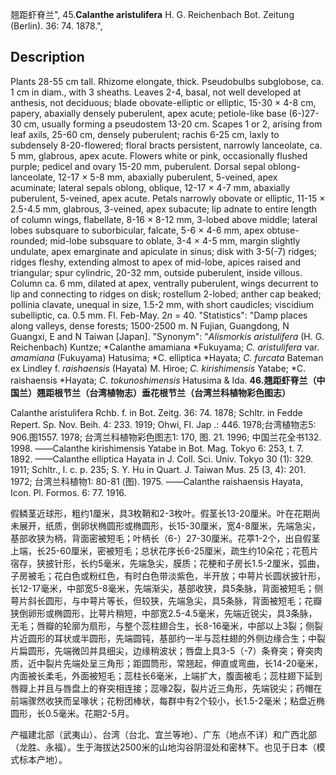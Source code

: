 翘距虾脊兰",
45.**Calanthe aristulifera** H. G. Reichenbach Bot. Zeitung (Berlin). 36: 74. 1878.",

## Description
Plants 28-55 cm tall. Rhizome elongate, thick. Pseudobulbs subglobose, ca. 1 cm in diam., with 3 sheaths. Leaves 2-4, basal, not well developed at anthesis, not deciduous; blade obovate-elliptic or elliptic, 15-30 × 4-8 cm, papery, abaxially densely puberulent, apex acute; petiole-like base (6-)27-30 cm, usually forming a pseudostem 13-20 cm. Scapes 1 or 2, arising from leaf axils, 25-60 cm, densely puberulent; rachis 6-25 cm, laxly to subdensely 8-20-flowered; floral bracts persistent, narrowly lanceolate, ca. 5 mm, glabrous, apex acute. Flowers white or pink, occasionally flushed purple; pedicel and ovary 15-20 mm, puberulent. Dorsal sepal oblong-lanceolate, 12-17 × 5-8 mm, abaxially puberulent, 5-veined, apex acuminate; lateral sepals oblong, oblique, 12-17 × 4-7 mm, abaxially puberulent, 5-veined, apex acute. Petals narrowly obovate or elliptic, 11-15 × 2.5-4.5 mm, glabrous, 3-veined, apex subacute; lip adnate to entire length of column wings, flabellate, 8-16 × 8-12 mm, 3-lobed above middle; lateral lobes subsquare to suborbicular, falcate, 5-6 × 4-6 mm, apex obtuse-rounded; mid-lobe subsquare to oblate, 3-4 × 4-5 mm, margin slightly undulate, apex emarginate and apiculate in sinus; disk with 3-5(-7) ridges; ridges fleshy, extending almost to apex of mid-lobe, apices raised and triangular; spur cylindric, 20-32 mm, outside puberulent, inside villous. Column ca. 6 mm, dilated at apex, ventrally puberulent, wings decurrent to lip and connecting to ridges on disk; rostellum 2-lobed; anther cap beaked; pollinia clavate, unequal in size, 1.5-2 mm, with short caudicles; viscidium subelliptic, ca. 0.5 mm. Fl. Feb-May. 2*n* = 40.
  "Statistics": "Damp places along valleys, dense forests; 1500-2500 m. N Fujian, Guangdong, N Guangxi, E and N Taiwan [Japan].
  "Synonym": "*Alismorkis aristulifera* (H. G. Reichenbach) Kuntze; *Calanthe amamiana *Fukuyama; *C. aristulifera* var. *amamiana* (Fukuyama) Hatusima; *C. elliptica *Hayata; *C. furcata* Bateman ex Lindley f. *raishaensis* (Hayata) M. Hiroe; *C. kirishimensis* Yatabe; *C. raishaensis *Hayata; *C. tokunoshimensis* Hatusima &amp; Ida.
**46.翘距虾脊兰（中国兰）翘距根节兰（台湾植物志）垂花根节兰（台湾兰科植物彩色图志）**

Calanthe aristulifera Rchb. f. in Bot. Zeitg. 36: 74. 1878; Schltr. in Fedde Repert. Sp. Nov. Beih. 4: 233. 1919; Ohwi, Fl. Jap .: 446. 1978;台湾植物志5: 906.图1557. 1978; 台湾兰科植物彩色图志1: 170, 图. 21. 1996; 中国兰花全书132. 1998. ——Calanthe kirishimensis Yatabe in Bot. Mag. Tokyo 6: 253, t. 7. 1892. ——Calanthe elliptica Hayata in J. Coll. Sci. Univ. Tokyo 30 (1): 329. 1911; Schltr., l. c. p. 235; S. Y. Hu in Quart. J. Taiwan Mus. 25 (3, 4): 201. 1972; 台湾兰科植物1: 80-81 (图). 1975. ——Calanthe raishaensis Hayata, Icon. Pl. Formos. 6: 77. 1916.

假鳞茎近球形，粗约1厘米，具3枚鞘和2-3枚叶。假茎长13-20厘米。叶在花期尚未展开，纸质，倒卵状椭圆形或椭圆形，长15-30厘米，宽4-8厘米，先端急尖，基部收狭为柄，背面密被短毛；叶柄长（6-）27-30厘米。花葶1-2个，出自假茎上端，长25-60厘米，密被短毛；总状花序长6-25厘米，疏生约10朵花；花苞片宿存，狭披针形，长约5毫米，先端急尖，膜质；花梗和子房长1.5-2厘米，弧曲，子房被毛；花白色或粉红色，有时白色带淡紫色，半开放；中萼片长圆状披针形，长12-17毫米，中部宽5-8毫米，先端渐尖，基部收狭，具5条脉，背面被短毛；侧萼片斜长圆形，与中萼片等长，但较狭，先端急尖，具5条脉，背面被短毛；花瓣狭倒卵形或椭圆形，比萼片稍短，中部宽2.5-4.5毫米，先端近锐尖，具3条脉，无毛；唇瓣的轮廓为扇形，与整个蕊柱翅合生，长8-16毫米，中部以上3裂；侧裂片近圆形的耳状或半圆形，先端圆钝，基部约一半与蕊柱翅的外侧边缘合生；中裂片扁圆形，先端微凹并具细尖，边缘稍波状；唇盘上具3-5（-7）条脊突；脊突肉质，近中裂片先端处呈三角形；距圆筒形，常翘起，伸直或弯曲，长14-20毫米，内面被长柔毛，外面被短毛；蕊柱长6毫米，上端扩大，腹面被毛；蕊柱翅下延到唇瓣上并且与唇盘上的脊突相连接；蕊喙2裂，裂片近三角形，先端锐尖；药帽在前端骤然收狭而呈喙状；花粉团棒状，每群中有2个较小，长1.5-2毫米；粘盘近椭圆形，长0.5毫米。花期2-5月。

产福建北部（武夷山）、台湾（台北、宜兰等地）、广东（地点不详）和广西北部（龙胜、永福）。生于海拔达2500米的山地沟谷阴湿处和密林下。也见于日本（模式标本产地）。

